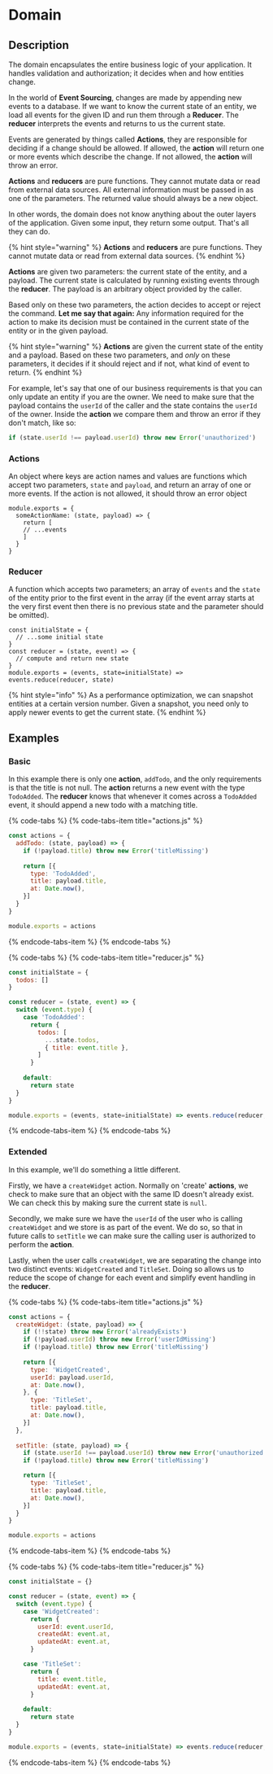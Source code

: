 # Domain

## Description

The domain encapsulates the entire business logic of your application. It handles validation and authorization; it decides when and how entities change.

In the world of **Event Sourcing**, changes are made by appending new events to a database. If we want to know the current state of an entity, we load all events for the given ID and run them through a **Reducer**. The **reducer** interprets the events and returns to us the current state.

Events are generated by things called **Actions**, they are responsible for deciding if a change should be allowed. If allowed, the **action** will return one or more events which describe the change. If not allowed, the **action** will throw an error.

**Actions** and **reducers** are pure functions. They cannot mutate data or read from external data sources. All external information must be passed in as one of the parameters. The returned value should always be a new object.

In other words, the domain does not know anything about the outer layers of the application. Given some input, they return some output. That's all they can do.

{% hint style="warning" %}
**Actions** and **reducers** are pure functions. They cannot mutate data or read from external data sources.
{% endhint %}

**Actions** are given two parameters: the current state of the entity, and a payload. The current state is calculated by running existing events through the **reducer**. The payload is an arbitrary object provided by the caller.

Based only on these two parameters, the action decides to accept or reject the command. **Let me say that again:** Any information required for the action to make its decision must be contained in the current state of the entity or in the given payload.

{% hint style="warning" %}
**Actions** are given the current state of the entity and a payload. Based on these two parameters, and _only_ on these parameters, it decides if it should reject and if not, what kind of event to return.
{% endhint %}

For example, let's say that one of our business requirements is that you can only update an entity if you are the owner. We need to make sure that the payload contains the `userId` of the caller and the state contains the `userId` of the owner. Inside the **action** we compare them and throw an error if they don't match, like so:

```javascript
if (state.userId !== payload.userId) throw new Error('unauthorized')
```

### Actions

An object where keys are action names and values are functions which accept two parameters, `state` and `payload`, and return an array of one or more events. If the action is not allowed, it should throw an error object

```text
module.exports = {
  someActionName: (state, payload) => {
    return [
    // ...events
    ]
  }
}
```

### Reducer

A function which accepts two parameters; an array of `events` and the `state` of the entity prior to the first event in the array \(if the event array starts at the very first event then there is no previous state and the parameter should be omitted\).

```text
const initialState = {
  // ...some initial state
}
const reducer = (state, event) => {
  // compute and return new state
}
module.exports = (events, state=initialState) => events.reduce(reducer, state)
```

{% hint style="info" %}
As a performance optimization, we can snapshot entities at a certain version number. Given a snapshot, you need only to apply newer events to get the current state.
{% endhint %}

## Examples

### Basic

In this example there is only one **action**, `addTodo`, and the only requirements is that the title is not null. The **action** returns a new event with the type `TodoAdded`. The **reducer** knows that whenever it comes across a `TodoAdded` event, it should append a new todo with a matching title.

{% code-tabs %}
{% code-tabs-item title="actions.js" %}
```javascript
const actions = {
  addTodo: (state, payload) => {
    if (!payload.title) throw new Error('titleMissing')
    
    return [{
      type: 'TodoAdded',
      title: payload.title,
      at: Date.now(),
    }]
  }
}

module.exports = actions
```
{% endcode-tabs-item %}
{% endcode-tabs %}

{% code-tabs %}
{% code-tabs-item title="reducer.js" %}
```javascript
const initialState = {
  todos: []
}

const reducer = (state, event) => {
  switch (event.type) {
    case 'TodoAdded':
      return {
        todos: [
          ...state.todos,
          { title: event.title },
        ]
      }
      
    default:
      return state
  }
}

module.exports = (events, state=initialState) => events.reduce(reducer, state)
```
{% endcode-tabs-item %}
{% endcode-tabs %}

### Extended

In this example, we'll do something a little different.

Firstly, we have a `createWidget` action. Normally on 'create' **actions**, we check to make sure that an object with the same ID doesn't already exist. We can check this by making sure the current state is `null`.

Secondly, we make sure we have the `userId` of the user who is calling `createWidget` and we store is as part of the event. We do so, so that in future calls to `setTitle` we can make sure the calling user is authorized to perform the **action**.

Lastly, when the user calls `createWidget`, we are separating the change into two distinct events: `WidgetCreated` and `TitleSet`. Doing so allows us to reduce the scope of change for each event and simplify event handling in the **reducer**.

{% code-tabs %}
{% code-tabs-item title="actions.js" %}
```javascript
const actions = {
  createWidget: (state, payload) => {
    if (!!state) throw new Error('alreadyExists')
    if (!payload.userId) throw new Error('userIdMissing')
    if (!payload.title) throw new Error('titleMissing')
        
    return [{
      type: 'WidgetCreated',
      userId: payload.userId,
      at: Date.now(),
    }, {
      type: 'TitleSet',
      title: payload.title,
      at: Date.now(),
    }]
  },
  
  setTitle: (state, payload) => {
    if (state.userId !== payload.userId) throw new Error('unauthorized')
    if (!payload.title) throw new Error('titleMissing')

    return [{
      type: 'TitleSet',
      title: payload.title,
      at: Date.now(),    
    }]
  }
}

module.exports = actions
```
{% endcode-tabs-item %}
{% endcode-tabs %}

{% code-tabs %}
{% code-tabs-item title="reducer.js" %}
```javascript
const initialState = {}

const reducer = (state, event) => {
  switch (event.type) {
    case 'WidgetCreated':
      return {
        userId: event.userId,
        createdAt: event.at,
        updatedAt: event.at,
      }

    case 'TitleSet':
      return {
        title: event.title,
        updatedAt: event.at,
      }
                  
    default:
      return state
  }
}

module.exports = (events, state=initialState) => events.reduce(reducer, state)
```
{% endcode-tabs-item %}
{% endcode-tabs %}



